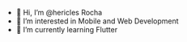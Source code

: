 - 👋 Hi, I’m @hericles Rocha
- 👀 I’m interested in Mobile and Web Development
- 🌱 I’m currently learning Flutter


<!---
hericlesINPS/hericlesINPS is a ✨ special ✨ repository because its `README.md` (this file) appears on your GitHub profile.
You can click the Preview link to take a look at your changes.
--->
